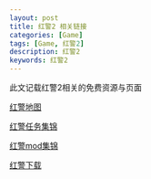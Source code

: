 ```yaml
---
layout: post
title: 红警2 相关链接
categories: [Game]
tags: [Game, 红警2]
description: 红警2
keywords: 红警2
---
```


此文记载红警2相关的免费资源与页面

<!--more-->

[红警地图](https://ra2map.github.io/)

[红警任务集锦](https://ra2map.github.io/rw/)

[红警mod集锦](https://ra2map.github.io/rw/?c=mod)

[红警下载](https://gitee.com/gtx750ti/bbc/issues/I46WG0)